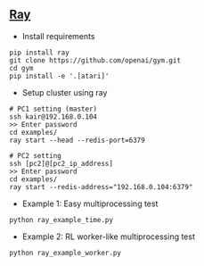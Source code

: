 ## [Ray](https://github.com/ray-project/ray)
- Install requirements

```
pip install ray 
git clone https://github.com/openai/gym.git
cd gym
pip install -e '.[atari]'
```

- Setup cluster using ray
```
# PC1 setting (master)
ssh kair@192.168.0.104
>> Enter password
cd examples/
ray start --head --redis-port=6379

# PC2 setting 
ssh [pc2]@[pc2_ip_address]
>> Enter password
cd examples/
ray start --redis-address="192.168.0.104:6379"
```

- Example 1: Easy multiprocessing test
```
python ray_example_time.py
```

- Example 2: RL worker-like multiprocessing test
```
python ray_example_worker.py
```
